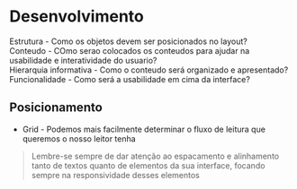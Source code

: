# Desenvolvimento

Estrutura - Como os objetos devem ser posicionados no layout?\
Conteudo - COmo serao colocados os conteudos para ajudar na usabilidade e interatividade do usuario?\
Hierarquia informativa - Como o conteudo será organizado e apresentado?
Funcionalidade - Como será a usabilidade em cima da interface?

## Posicionamento

- Grid - Podemos mais facilmente determinar o fluxo de leitura que queremos o nosso leitor tenha

> Lembre-se sempre de dar atenção ao espacamento e alinhamento tanto de textos quanto de elementos da sua interface, focando sempre na responsividade desses elementos